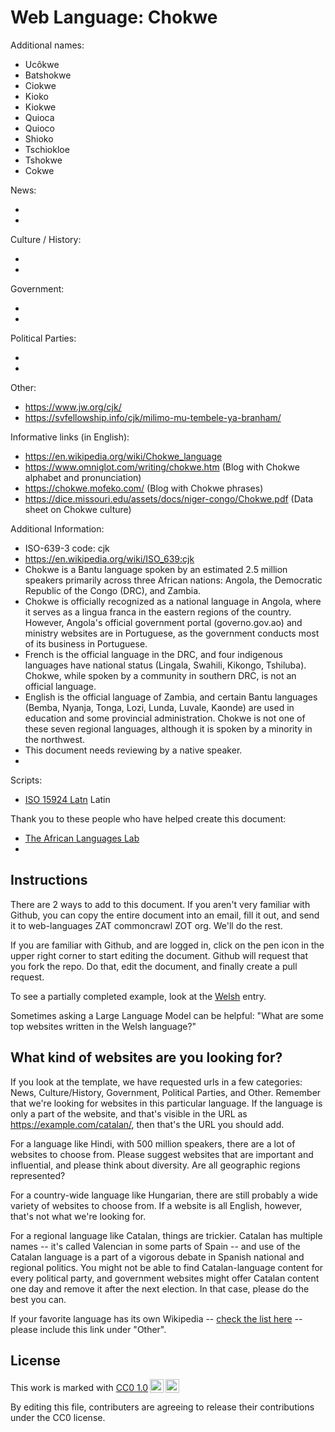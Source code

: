 # Web Language: Chokwe

Additional names:

- Ucôkwe
- Batshokwe
- Ciokwe
- Kioko
- Kiokwe
- Quioca
- Quioco
- Shioko
- Tschiokloe
- Tshokwe
- Cokwe

News:

-
-

Culture / History:

-
-

Government:

-
-

Political Parties:

-
-

Other:

- https://www.jw.org/cjk/
- https://svfellowship.info/cjk/milimo-mu-tembele-ya-branham/

Informative links (in English):

- https://en.wikipedia.org/wiki/Chokwe_language
- https://www.omniglot.com/writing/chokwe.htm (Blog with Chokwe alphabet and pronunciation)
- https://chokwe.mofeko.com/ (Blog with Chokwe phrases)
- https://dice.missouri.edu/assets/docs/niger-congo/Chokwe.pdf (Data sheet on Chokwe culture)

Additional Information:

- ISO-639-3 code: cjk
- https://en.wikipedia.org/wiki/ISO_639:cjk
- Chokwe is a Bantu language spoken by an estimated 2.5 million speakers primarily across three African nations: Angola, the Democratic Republic of the Congo (DRC), and Zambia.
- Chokwe is officially recognized as a national language in Angola, where it serves as a lingua franca in the eastern regions of the country. However, Angola's official government portal (governo.gov.ao) and ministry websites are in Portuguese, as the government conducts most of its business in Portuguese.
- French is the official language in the DRC, and four indigenous languages have national status (Lingala, Swahili, Kikongo, Tshiluba). Chokwe, while spoken by a community in southern DRC, is not an official language.
- English is the official language of Zambia, and certain Bantu languages (Bemba, Nyanja, Tonga, Lozi, Lunda, Luvale, Kaonde) are used in education and some provincial administration. Chokwe is not one of these seven regional languages, although it is spoken by a minority in the northwest.
- This document needs reviewing by a native speaker.
-

Scripts:

- <a href="https://en.wikipedia.org/wiki/ISO_15924">ISO 15924 Latn</a> Latin

Thank you to these people who have helped create this document:

- [The African Languages Lab](https://africanlanguageslab.com/)
-

## Instructions

There are 2 ways to add to this document. If you aren't very familiar
with Github, you can copy the entire document into an email, fill it
out, and send it to web-languages ZAT commoncrawl ZOT org. We'll do the rest.

If you are familiar with Github, and are logged in, click on the pen
icon in the upper right corner to start editing the document.
Github will request that you fork the repo. Do that, edit the
document, and finally create a pull request.

To see a partially completed example, look at the
[Welsh](../living/welsh.md) entry.

Sometimes asking a Large Language Model can be helpful: "What are some
top websites written in the Welsh language?"

## What kind of websites are you looking for?

If you look at the template, we have requested urls in a few
categories: News, Culture/History, Government, Political Parties, and
Other. Remember that we're looking for websites in this particular
language. If the language is only a part of the website, and that's
visible in the URL as https://example.com/catalan/, then that's the
URL you should add.

For a language like Hindi, with 500 million speakers, there are a lot
of websites to choose from. Please suggest websites that are important
and influential, and please think about diversity. Are all geographic
regions represented?

For a country-wide language like Hungarian, there are still probably a
wide variety of websites to choose from. If a website is all English,
however, that's not what we're looking for.

For a regional language like Catalan, things are trickier. Catalan has
multiple names -- it's called Valencian in some parts of Spain -- and
use of the Catalan language is a part of a vigorous debate in Spanish
national and regional politics. You might not be able to find
Catalan-language content for every political party, and government
websites might offer Catalan content one day and remove it after
the next election. In that case, please do the best you can.

If your favorite language has its own Wikipedia -- [check the list here](https://en.wikipedia.org/wiki/List_of_Wikipedias) --
please include this link under "Other".

## License

<p xmlns:cc="http://creativecommons.org/ns#" >This work is marked with <a href="https://creativecommons.org/publicdomain/zero/1.0/?ref=chooser-v1" target="_blank" rel="license noopener noreferrer" style="display:inline-block;">CC0 1.0<img style="height:22px!important;margin-left:3px;vertical-align:text-bottom;" src="https://mirrors.creativecommons.org/presskit/icons/cc.svg?ref=chooser-v1" alt=""><img style="height:22px!important;margin-left:3px;vertical-align:text-bottom;" src="https://mirrors.creativecommons.org/presskit/icons/zero.svg?ref=chooser-v1" alt=""></a></p>

By editing this file, contributers are agreeing to release their contributions under the CC0 license.
